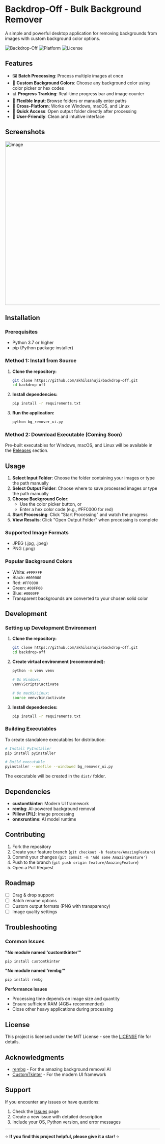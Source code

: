 # Backdrop-Off - Bulk Background Remover

A simple and powerful desktop application for removing backgrounds from images with custom background color options.

![Backdrop-Off](https://img.shields.io/badge/Python-3.7+-blue.svg)
![Platform](https://img.shields.io/badge/Platform-Windows%20%7C%20macOS%20%7C%20Linux-lightgrey.svg)
![License](https://img.shields.io/badge/License-MIT-green.svg)

## Features

- 🖼️ **Batch Processing**: Process multiple images at once
- 🎨 **Custom Background Colors**: Choose any background color using color picker or hex codes
- 📊 **Progress Tracking**: Real-time progress bar and image counter
- 📁 **Flexible Input**: Browse folders or manually enter paths
- 🚀 **Cross-Platform**: Works on Windows, macOS, and Linux
- 📂 **Quick Access**: Open output folder directly after processing
- 🎯 **User-Friendly**: Clean and intuitive interface

## Screenshots

<img width="702" height="531" alt="image" src="https://github.com/user-attachments/assets/aba179f2-6e31-406f-8bc7-cf330fae9712" />


## Installation

### Prerequisites
- Python 3.7 or higher
- pip (Python package installer)

### Method 1: Install from Source

1. **Clone the repository:**
   ```bash
   git clone https://github.com/akhilsahuji/backdrop-off.git
   cd backdrop-off
   ```

2. **Install dependencies:**
   ```bash
   pip install -r requirements.txt
   ```

3. **Run the application:**
   ```bash
   python bg_remover_ui.py
   ```

### Method 2: Download Executable (Coming Soon)

Pre-built executables for Windows, macOS, and Linux will be available in the [Releases](https://github.com/akhilsahuji/backdrop-off/releases) section.

## Usage

1. **Select Input Folder**: Choose the folder containing your images or type the path manually
2. **Select Output Folder**: Choose where to save processed images or type the path manually
3. **Choose Background Color**: 
   - Use the color picker button, or
   - Enter a hex color code (e.g., #FF0000 for red)
4. **Start Processing**: Click "Start Processing" and watch the progress
5. **View Results**: Click "Open Output Folder" when processing is complete

### Supported Image Formats
- JPEG (.jpg, .jpeg)
- PNG (.png)

### Popular Background Colors
- White: `#FFFFFF`
- Black: `#000000`
- Red: `#FF0000`
- Green: `#00FF00`
- Blue: `#0000FF`
- Transparent backgrounds are converted to your chosen solid color

## Development

### Setting up Development Environment

1. **Clone the repository:**
   ```bash
   git clone https://github.com/akhilsahuji/backdrop-off.git
   cd backdrop-off
   ```

2. **Create virtual environment (recommended):**
   ```bash
   python -m venv venv
   
   # On Windows:
   venv\Scripts\activate
   
   # On macOS/Linux:
   source venv/bin/activate
   ```

3. **Install dependencies:**
   ```bash
   pip install -r requirements.txt
   ```

### Building Executables

To create standalone executables for distribution:

```bash
# Install PyInstaller
pip install pyinstaller

# Build executable
pyinstaller --onefile --windowed bg_remover_ui.py
```

The executable will be created in the `dist/` folder.

## Dependencies

- **customtkinter**: Modern UI framework
- **rembg**: AI-powered background removal
- **Pillow (PIL)**: Image processing
- **onnxruntime**: AI model runtime

## Contributing

1. Fork the repository
2. Create your feature branch (`git checkout -b feature/AmazingFeature`)
3. Commit your changes (`git commit -m 'Add some AmazingFeature'`)
4. Push to the branch (`git push origin feature/AmazingFeature`)
5. Open a Pull Request

## Roadmap

- [ ] Drag & drop support
- [ ] Batch rename options
- [ ] Custom output formats (PNG with transparency)
- [ ] Image quality settings

## Troubleshooting

### Common Issues

**"No module named 'customtkinter'"**
```bash
pip install customtkinter
```

**"No module named 'rembg'"**
```bash
pip install rembg
```

**Performance Issues**
- Processing time depends on image size and quantity
- Ensure sufficient RAM (4GB+ recommended)
- Close other heavy applications during processing

## License

This project is licensed under the MIT License - see the [LICENSE](LICENSE) file for details.

## Acknowledgments

- [rembg](https://github.com/danielgatis/rembg) - For the amazing background removal AI
- [CustomTkinter](https://github.com/TomSchimansky/CustomTkinter) - For the modern UI framework

## Support

If you encounter any issues or have questions:
1. Check the [Issues](https://github.com/akhilsahuji/backdrop-off/issues) page
2. Create a new issue with detailed description
3. Include your OS, Python version, and error messages

---

⭐ **If you find this project helpful, please give it a star!** ⭐
